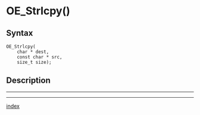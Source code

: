 # OE_Strlcpy()



## Syntax

    OE_Strlcpy(
        char * dest,
        const char * src,
        size_t size);
## Description 

---
***
[index](index.md)

